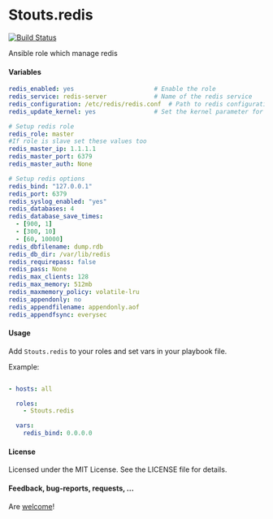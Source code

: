 Stouts.redis
============

[![Build Status](https://travis-ci.org/Stouts/Stouts.redis.png)](https://travis-ci.org/Stouts/Stouts.redis)

Ansible role which manage redis

#### Variables

```yaml
redis_enabled: yes                      # Enable the role
redis_service: redis-server             # Name of the redis service
redis_configuration: /etc/redis/redis.conf  # Path to redis configuration
redis_update_kernel: yes                # Set the kernel parameter for vm overcommit

# Setup redis role
redis_role: master
#If role is slave set these values too
redis_master_ip: 1.1.1.1
redis_master_port: 6379
redis_master_auth: None

# Setup redis options
redis_bind: "127.0.0.1"
redis_port: 6379
redis_syslog_enabled: "yes"
redis_databases: 4
redis_database_save_times:
  - [900, 1]
  - [300, 10]
  - [60, 10000]
redis_dbfilename: dump.rdb
redis_db_dir: /var/lib/redis
redis_requirepass: false
redis_pass: None
redis_max_clients: 128
redis_max_memory: 512mb
redis_maxmemory_policy: volatile-lru
redis_appendonly: no
redis_appendfilename: appendonly.aof
redis_appendfsync: everysec
```

#### Usage

Add `Stouts.redis` to your roles and set vars in your playbook file.

Example:

```yaml

- hosts: all

  roles:
    - Stouts.redis

  vars:
    redis_bind: 0.0.0.0
```

#### License

Licensed under the MIT License. See the LICENSE file for details.

#### Feedback, bug-reports, requests, ...

Are [welcome](https://github.com/Stouts/Stouts.redis/issues)!
